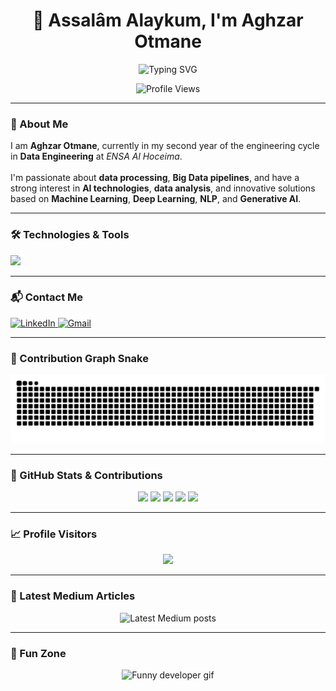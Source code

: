 <h1 align="center">👋 Assalâm Alaykum, I'm Aghzar Otmane</h1>

<p align="center">
  <img src="https://readme-typing-svg.demolab.com?font=Fira+Code&pause=1000&color=3B82F6&center=true&vCenter=true&multiline=true&width=600&height=70&lines=Data+Engineer+in+the+Making;AI+%7C+Big+Data+%7C+ML+%7C+NLP+%7C+DL+Enthusiast;Crafting+intelligent+data+solutions..." alt="Typing SVG" />
</p>




<p align="center">
  <img src="https://komarev.com/ghpvc/?username=otmane-data&style=flat-square&color=blue" alt="Profile Views" />
</p>

---

### 📌 About Me

<p align="left">
I am <strong>Aghzar Otmane</strong>, currently in my second year of the engineering cycle in <strong>Data Engineering</strong> at <em>ENSA Al Hoceima</em>.<br><br>
I'm passionate about <strong>data processing</strong>, <strong>Big Data pipelines</strong>, and have a strong interest in <strong>AI technologies</strong>, <strong>data analysis</strong>, and innovative solutions based on <strong>Machine Learning</strong>, <strong>Deep Learning</strong>, <strong>NLP</strong>, and <strong>Generative AI</strong>.
</p>

---

### 🛠️ Technologies & Tools

<div align="left">
  <img src="https://skillicons.dev/icons?i=java,c,python,bash,mysql,postgres,flask,fastapi,grafana,prometheus,spring,tensorflow,numpy,pandas,oracle,mongodb,apachekafka,docker,kubernetes,git,github,linux" />
</div>

---

### 📬 Contact Me

<div align="left">
  <a href="https://www.linkedin.com/in/otmane-aghzar/" target="_blank">
    <img src="https://img.shields.io/badge/LinkedIn-Otmane%20Aghzar-blue?style=for-the-badge&logo=linkedin" alt="LinkedIn" />
  </a>
  <a href="mailto:aghzarotmane2002@gmail.com" target="_blank">
    <img src="https://img.shields.io/badge/Gmail-aghzarotmane2002@gmail.com-D14836?style=for-the-badge&logo=gmail&logoColor=white" alt="Gmail" />
  </a>
</div>

---

### 🐍 Contribution Graph Snake

<img src="https://raw.githubusercontent.com/otmane-data/otmane-data/output/snake.svg" alt="Snake animation" />


---

### 👾 GitHub Stats & Contributions

<div align="center">
  <img src="https://github-readme-stats.vercel.app/api?username=otmane-data&show_icons=true&theme=dracula" height="150" />
  <img src="https://github-readme-stats.vercel.app/api/top-langs?username=otmane-data&layout=compact&theme=dracula" height="150" />
  <img src="https://streak-stats.demolab.com?user=otmane-data&theme=dracula&hide_border=false&border_radius=5" height="150" />
  <img src="https://github-profile-trophy.vercel.app/?username=otmane-data&theme=dracula&no-bg=false&no-frame=false" height="150" />
  <img src="https://github-readme-activity-graph.vercel.app/graph?username=otmane-data&theme=react&area=true" height="300" />
</div>

---

### 📈 Profile Visitors

<div align="center">
  <img src="https://profile-counter.glitch.me/otmane-data/count.svg?" />
</div>

---

### 📰 Latest Medium Articles

<div align="center">
  <img src="https://github-read-medium-git-main.pahlevikun.vercel.app/latest?limit=4&username=otmane-data&theme=vue-dark" alt="Latest Medium posts" />
</div>

---

### 🎉 Fun Zone

<div align="center">
  <img height="200" src="https://i.imgflip.com/65efzo.gif" alt="Funny developer gif" />
</div>
